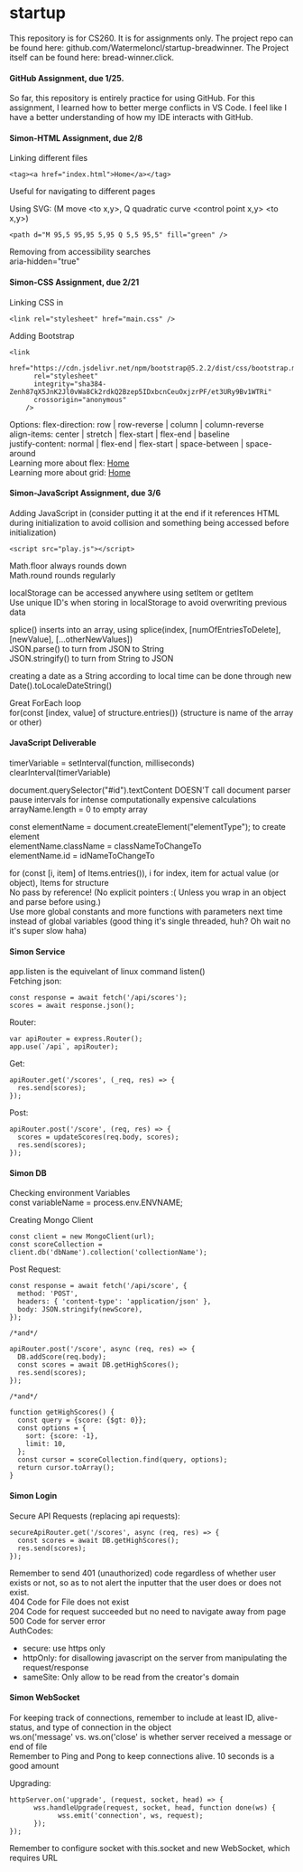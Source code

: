 # startup
This repository is for CS260. It is for assignments only. The project repo can be found here: github.com/Watermeloncl/startup-breadwinner. The Project itself can be found here: bread-winner.click.

#### GitHub Assignment, due 1/25.
So far, this repository is entirely practice for using GitHub.  For this assignment, I learned how to better merge conflicts in VS Code. I feel like I have a better understanding of how my IDE interacts with GitHub.

#### Simon-HTML Assignment, due 2/8
Linking different files  

```
<tag><a href="index.html">Home</a></tag>  
```

Useful for navigating to different pages  

Using SVG:
(M move <to x,y>, Q quadratic curve <control point x,y> <to x,y>)  

```
<path d="M 95,5 95,95 5,95 Q 5,5 95,5" fill="green" />  
```

Removing from accessibility searches  
aria-hidden="true"  

#### Simon-CSS Assignment, due 2/21
Linking CSS in

```
<link rel="stylesheet" href="main.css" />
```

Adding Bootstrap

```
<link
      href="https://cdn.jsdelivr.net/npm/bootstrap@5.2.2/dist/css/bootstrap.min.css"
      rel="stylesheet"
      integrity="sha384-Zenh87qX5JnK2Jl0vWa8Ck2rdkQ2Bzep5IDxbcnCeuOxjzrPF/et3URy9Bv1WTRi"
      crossorigin="anonymous"
    />
```

Options:
flex-direction: row | row-reverse | column | column-reverse  
align-items: center | stretch | flex-start | flex-end | baseline  
justify-content: normal | flex-end | flex-start | space-between | space-around  
Learning more about flex: <a href="https://flexboxfroggy.com/">Home</a>  
Learning more about grid: <a href="https://cssgridgarden.com/">Home</a>  

#### Simon-JavaScript Assignment, due 3/6
Adding JavaScript in (consider putting it at the end if it references HTML during initialization to avoid collision and something being accessed before initialization)  

```
<script src="play.js"></script>
```

Math.floor always rounds down  
Math.round rounds regularly  

localStorage can be accessed anywhere using setItem or getItem  
Use unique ID's when storing in localStorage to avoid overwriting previous data  

splice() inserts into an array, using splice(index, [numOfEntriesToDelete], [newValue], [...otherNewValues])  
JSON.parse() to turn from JSON to String  
JSON.stringify() to turn from String to JSON  

creating a date as a String according to local time can be done through new Date().toLocaleDateString()  

Great ForEach loop  
for(const [index, value] of structure.entries())   (structure is name of the array or other)  


#### JavaScript Deliverable
timerVariable = setInterval(function, milliseconds)  
clearInterval(timerVariable)  
  
document.querySelector("#id").textContent DOESN'T call document parser  
pause intervals for intense computationally expensive calculations  
arrayName.length = 0 to empty array  
  
const elementName = document.createElement("elementType"); to create element  
elementName.className = classNameToChangeTo  
elementName.id = idNameToChangeTo  
  
for (const [i, item] of Items.entries()), i for index, item for actual value (or object), Items for structure  
No pass by reference! (No explicit pointers :( Unless you wrap in an object and parse before using.)  
Use more global constants and more functions with parameters next time instead of global variables (good thing it's single threaded, huh? Oh wait no it's super slow haha)  
  
#### Simon Service  
app.listen is the equivelant of linux command listen()  
Fetching json:  
  
```  
const response = await fetch('/api/scores');  
scores = await response.json();  
```  
  
Router:  
  
```  
var apiRouter = express.Router();  
app.use(`/api`, apiRouter);  
```  
  
Get:  
  
```  
apiRouter.get('/scores', (_req, res) => {  
  res.send(scores);  
});  
```  
  
Post:  
  
```  
apiRouter.post('/score', (req, res) => {  
  scores = updateScores(req.body, scores);  
  res.send(scores);  
});  
```  
  
#### Simon DB  
Checking environment Variables  
const variableName = process.env.ENVNAME;  
  
Creating Mongo Client  
  
```  
const client = new MongoClient(url);  
const scoreCollection = client.db('dbName').collection('collectionName');  
```  
  
Post Request:  
  
```  
const response = await fetch('/api/score', {  
  method: 'POST',  
  headers: { 'content-type': 'application/json' },  
  body: JSON.stringify(newScore),  
});  
  
/*and*/  
  
apiRouter.post('/score', async (req, res) => {  
  DB.addScore(req.body);  
  const scores = await DB.getHighScores();  
  res.send(scores);  
});  
  
/*and*/  
  
function getHighScores() {  
  const query = {score: {$gt: 0}};  
  const options = {  
    sort: {score: -1},  
    limit: 10,  
  };  
  const cursor = scoreCollection.find(query, options);  
  return cursor.toArray();  
}  
```  
  
#### Simon Login  
Secure API Requests (replacing api requests):  
  
```  
secureApiRouter.get('/scores', async (req, res) => {  
  const scores = await DB.getHighScores();  
  res.send(scores);  
});  
```  
  
Remember to send 401 (unauthorized) code regardless of whether user exists or not, so as to not alert the inputter that the user does or does not exist.  
404 Code for File does not exist  
204 Code for request succeeded but no need to navigate away from page  
500 Code for server error  
AuthCodes:  
- secure: use https only  
- httpOnly: for disallowing javascript on the server from manipulating the request/response  
- sameSite: Only allow to be read from the creator's domain  
  
#### Simon WebSocket  
For keeping track of connections, remember to include at least ID, alive-status, and type of connection in the object  
ws.on('message' vs. ws.on('close' is whether server received a message or end of file  
Remember to Ping and Pong to keep connections alive. 10 seconds is a good amount  
  
Upgrading:  
  
```  
httpServer.on('upgrade', (request, socket, head) => {  
      wss.handleUpgrade(request, socket, head, function done(ws) {  
            wss.emit('connection', ws, request);  
      });  
});  
```  
  
Remember to configure socket with this.socket and new WebSocket, which requires URL  
  
